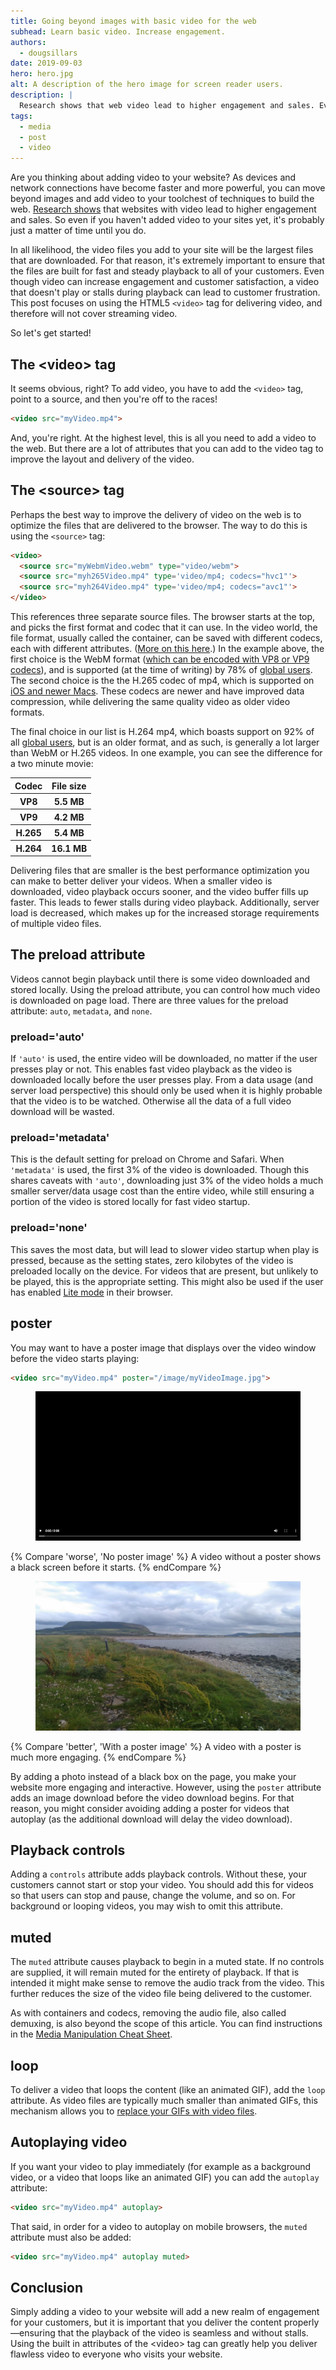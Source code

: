 ```yaml
---
title: Going beyond images with basic video for the web
subhead: Learn basic video. Increase engagement.
authors:
  - dougsillars
date: 2019-09-03
hero: hero.jpg
alt: A description of the hero image for screen reader users.
description: |
  Research shows that web video lead to higher engagement and sales. Even if you haven't added video to your sites yet, it's just a matter of time until you do.
tags:
  - media
  - post
  - video
---
```


Are you thinking about adding video to your website? As devices and network
connections have become faster and more powerful, you can move beyond images and
add video to your toolchest of techniques to build the web.
[Research
shows](https://www.foodbloggerpro.com/blog/how-we-improved-our-landing-page-conversion-rate-by-138/)
that websites with video lead to higher engagement and sales. So even if you
haven't added video to your sites yet, it's probably just a matter of time
until you do.

In all likelihood, the video files you add to your site will be the largest
files that are downloaded. For that reason, it's extremely important to ensure
that the files are built for fast and steady playback to all of your customers.
Even though video can increase engagement and customer satisfaction, a video
that doesn't play or stalls during playback can lead to customer frustration.
This post focuses on using the HTML5 `<video>` tag for delivering video, and
therefore will not cover streaming video.

So let's get started!

## The &lt;video> tag

It seems obvious, right? To add video, you have to add the `<video>` tag, point to a
source, and then you're off to the races!

```html
<video src="myVideo.mp4">
```
And, you're right. At the highest level, this is all you need to add a video to
the web. But there are a lot of attributes that you can add to the video tag to
improve the layout and delivery of the video.

## The &lt;source> tag

Perhaps the best way to improve the delivery of video on the web is to optimize
the files that are delivered to the browser. The way to do this is using the
`<source>` tag:

```html
<video>
  <source src="myWebmVideo.webm" type="video/webm">
  <source src="myh265Video.mp4" type='video/mp4; codecs="hvc1"'>
  <source src="myh264Video.mp4" type='video/mp4; codecs="avc1"'>
</video>
```

This references three separate source files. The browser starts at the top, and
picks the first format and codec that it can use. In the video world, the file
format, usually called the container, can be saved with different codecs, each
with different attributes. ([More on this
here](https://developers.google.com/web/fundamentals/media/manipulating/applications).)
In the example above, the first choice is the WebM format ([which can be encoded
with VP8 or VP9 codecs](https://www.webmproject.org/about/)), and is supported
(at the time of writing) by 78% of [global
users](https://caniuse.com/#search=webm). The second choice is the the H.265
codec of mp4, which is supported on [iOS and newer
Macs](https://caniuse.com/#search=h265). These codecs are newer and have
improved data compression, while delivering the same quality video as older
video formats.

The final choice in our list is H.264 mp4, which boasts support on 92% of all
[global
users](https://caniuse.com/#search=h264),
but is an older format, and as such, is generally a lot larger than WebM or H.265
videos. In one example, you can see the difference for a two minute movie:

<div class="w-table-wrapper">
  <table>
    <thead>
      <tr>
        <th>Codec</th>
        <th>File size</th>
      </tr>
    </thead>
    <tbody>
      <tr>
        <th>VP8</th>
        <th>5.5 MB</th>
      </tr>
      <tr>
        <th>VP9</th>
        <th>4.2 MB</th>
      </tr>
      <tr>
        <th>H.265</th>
        <th>5.4 MB</th>
      </tr>
      <tr>
        <th>H.264</th>
        <th>16.1 MB</th>
      </tr>
    </tbody>
  </table>
</div>

Delivering files that are smaller is the best performance optimization you can
make to better deliver your videos. When a smaller video is downloaded, video
playback occurs sooner, and the video buffer fills up faster. This leads to
fewer stalls during video playback. Additionally, server load is
decreased, which makes up for the increased storage requirements of multiple
video files.

## The preload attribute

Videos cannot begin playback until there is some video downloaded and stored
locally. Using the preload attribute, you can control how much video is
downloaded on page load. There are three values for the preload attribute:
`auto`, `metadata`, and `none`.

### preload='auto'

If `'auto'` is used, the entire video will be downloaded, no matter if
the user presses play or not. This enables fast video playback as the video is
downloaded locally before the user presses play. From a data usage (and server
load perspective) this should only be used when it is highly probable that the
video is to be watched. Otherwise all the data of a full video download will be
wasted.

### preload='metadata'

This is the default setting for preload on Chrome and Safari. When `'metadata'`
is used, the first 3% of the video is downloaded. Though this shares caveats
with `'auto'`, downloading just 3% of the video holds a much smaller server/data
usage cost than the entire video, while still ensuring a portion of the video is
stored locally for fast video startup.

### preload='none'

This saves the most data, but will lead to slower video startup when play is
pressed, because as the setting states, zero kilobytes of the video is
preloaded locally on the device. For videos that are present, but unlikely to
be played, this is the appropriate setting. This might also be used if the user
has enabled [Lite mode](https://blog.chromium.org/2019/04/data-saver-is-now-lite-mode.html) in their browser.

## poster

You may want to have a poster image that displays over the video
window before the video starts playing:

```html
<video src="myVideo.mp4" poster="/image/myVideoImage.jpg">
```

<figure class="w-figure">
  <img src="no-poster.png" alt="A video without a poster shows a black screen before it starts.">
</figure>
{% Compare 'worse', 'No poster image' %}
  A video without a poster shows a black screen before it starts.
{% endCompare %}

<figure class="w-figure">
  <img src="poster.png" alt="A video with a poster is much more engaging.">
</figure>
{% Compare 'better', 'With a poster image' %}
  A video with a poster is much more engaging.
{% endCompare %}

By adding a photo instead of a black box on the page, you make your website more
engaging and interactive. However, using the `poster` attribute adds an image
download before the video download begins. For that reason, you might consider
avoiding adding a poster for videos that autoplay (as the additional download
will delay the video download).

## Playback controls

Adding a `controls` attribute adds playback controls. Without these, your
customers cannot start or stop your video. You should add this for videos so
that users can stop and pause, change the volume, and so on. For background or
looping videos, you may wish to omit this attribute.

## muted

The `muted` attribute causes playback to begin in a muted state. If no controls
are supplied, it will remain muted for the entirety of playback. If that is
intended it might make sense to remove the audio track from the video. This
further reduces the size of the video file being delivered to the customer.

As with containers and codecs, removing the audio file, also called demuxing, is
also beyond the scope of this article. You can find instructions in the [Media
Manipulation Cheat
Sheet](https://developers.google.com/web/fundamentals/media/manipulating/cheatsheet#demux_split_audio_and_video).

## loop

To deliver a video that loops the content (like an animated GIF), add the `loop`
attribute. As video files are typically much smaller than animated GIFs, this
mechanism allows you to [replace your GIFs with video
files](https://dougsillars.com/2017/04/12/animated-gifs-vs-video-files/).

## Autoplaying video

If you want your video to play immediately (for example as a background video, or a
video that loops like an animated GIF) you can add the `autoplay` attribute:

```html
<video src="myVideo.mp4" autoplay>
```

That said, in order for a video to autoplay on mobile browsers, the `muted`
attribute must also be added:

```html
<video src="myVideo.mp4" autoplay muted>
```

## Conclusion

Simply adding a video to your website will add a new realm of engagement for
your customers, but it is important that you deliver the content
properly&mdash;ensuring that the playback of the video is seamless and without
stalls. Using the built in attributes of the &lt;video> tag can greatly help you
deliver flawless video to everyone who visits your website.
